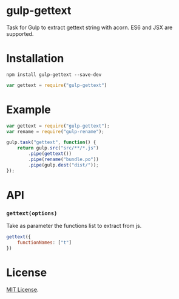 # gulp-gettext
Task for Gulp to extract gettext string with acorn. ES6 and JSX are supported.

Installation
============

`npm install gulp-gettext --save-dev`

```js
var gettext = require("gulp-gettext")
```

Example
=======

```js
var gettext = require("gulp-gettext");
var rename = require("gulp-rename");

gulp.task("gettext", function() {
    return gulp.src("src/**/*.js")
        .pipe(gettext())
        .pipe(rename("bundle.po"))
        .pipe(gulp.dest("dist/"));
});
```

API
===

### `gettext(options)` ###

Take as parameter the functions list to extract from js.

```js
gettext({
    functionNames: ["t"]
})
```

License
=======

[MIT License](LICENSE).
